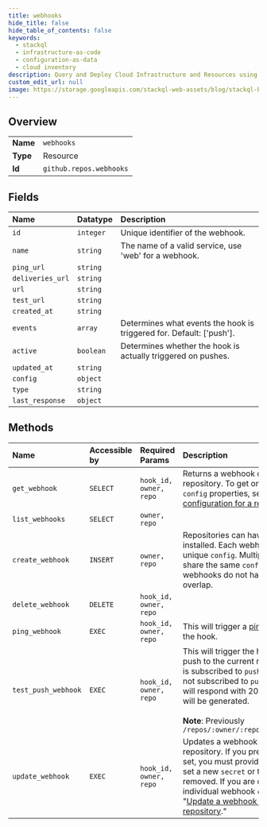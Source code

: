 ```yaml
---
title: webhooks
hide_title: false
hide_table_of_contents: false
keywords:
  - stackql
  - infrastructure-as-code
  - configuration-as-data
  - cloud inventory
description: Query and Deploy Cloud Infrastructure and Resources using SQL
custom_edit_url: null
image: https://storage.googleapis.com/stackql-web-assets/blog/stackql-blog-post-featured-image.png
---
```

  
    

## Overview
<table><tbody>
<tr><td><b>Name</b></td><td><code>webhooks</code></td></tr>
<tr><td><b>Type</b></td><td>Resource</td></tr>
<tr><td><b>Id</b></td><td><code>github.repos.webhooks</code></td></tr>
</tbody></table>

## Fields
| Name | Datatype | Description |
|:-----|:---------|:------------|
| `id` | `integer` | Unique identifier of the webhook. |
| `name` | `string` | The name of a valid service, use 'web' for a webhook. |
| `ping_url` | `string` |  |
| `deliveries_url` | `string` |  |
| `url` | `string` |  |
| `test_url` | `string` |  |
| `created_at` | `string` |  |
| `events` | `array` | Determines what events the hook is triggered for. Default: ['push']. |
| `active` | `boolean` | Determines whether the hook is actually triggered on pushes. |
| `updated_at` | `string` |  |
| `config` | `object` |  |
| `type` | `string` |  |
| `last_response` | `object` |  |
## Methods
| Name | Accessible by | Required Params | Description |
|:-----|:--------------|:----------------|:------------|
| `get_webhook` | `SELECT` | `hook_id, owner, repo` | Returns a webhook configured in a repository. To get only the webhook `config` properties, see "[Get a webhook configuration for a repository](/rest/reference/repos#get-a-webhook-configuration-for-a-repository)." |
| `list_webhooks` | `SELECT` | `owner, repo` |  |
| `create_webhook` | `INSERT` | `owner, repo` | Repositories can have multiple webhooks installed. Each webhook should have a unique `config`. Multiple webhooks can<br />share the same `config` as long as those webhooks do not have any `events` that overlap. |
| `delete_webhook` | `DELETE` | `hook_id, owner, repo` |  |
| `ping_webhook` | `EXEC` | `hook_id, owner, repo` | This will trigger a [ping event](https://docs.github.com/webhooks/#ping-event) to be sent to the hook. |
| `test_push_webhook` | `EXEC` | `hook_id, owner, repo` | This will trigger the hook with the latest push to the current repository if the hook is subscribed to `push` events. If the hook is not subscribed to `push` events, the server will respond with 204 but no test POST will be generated.<br /><br />**Note**: Previously `/repos/:owner/:repo/hooks/:hook_id/test` |
| `update_webhook` | `EXEC` | `hook_id, owner, repo` | Updates a webhook configured in a repository. If you previously had a `secret` set, you must provide the same `secret` or set a new `secret` or the secret will be removed. If you are only updating individual webhook `config` properties, use "[Update a webhook configuration for a repository](/rest/reference/repos#update-a-webhook-configuration-for-a-repository)." |
